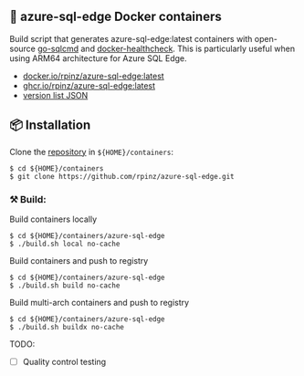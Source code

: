 ## 🐳 azure-sql-edge Docker containers

Build script that generates azure-sql-edge:latest containers with open-source [go-sqlcmd](https://github.com/microsoft/go-sqlcmd) and [docker-healthcheck](https://github.com/rpinz/azure-sql-edge).  This is particularly useful when using ARM64 architecture for Azure SQL Edge.

 - [docker.io/rpinz/azure-sql-edge:latest](https://hub.docker.com/r/rpinz/azure-sql-edge)
 - [ghcr.io/rpinz/azure-sql-edge:latest](https://github.com/rpinz/azure-sql-edge)
 - [version list JSON](https://mcr.microsoft.com/v2/azure-sql-edge/tags/list)

## 📦 Installation

Clone the [repository](https://github.com/rpinz/azure-sql-edge.git) in `${HOME}/containers`:

```shellscript
$ cd ${HOME}/containers
$ git clone https://github.com/rpinz/azure-sql-edge.git
```

### ⚒  Build:

Build containers locally
```shellscript
$ cd ${HOME}/containers/azure-sql-edge
$ ./build.sh local no-cache
```

Build containers and push to registry
```shellscript
$ cd ${HOME}/containers/azure-sql-edge
$ ./build.sh build no-cache
```

Build multi-arch containers and push to registry
```shellscript
$ cd ${HOME}/containers/azure-sql-edge
$ ./build.sh buildx no-cache
```

TODO:
 - [ ] Quality control testing
